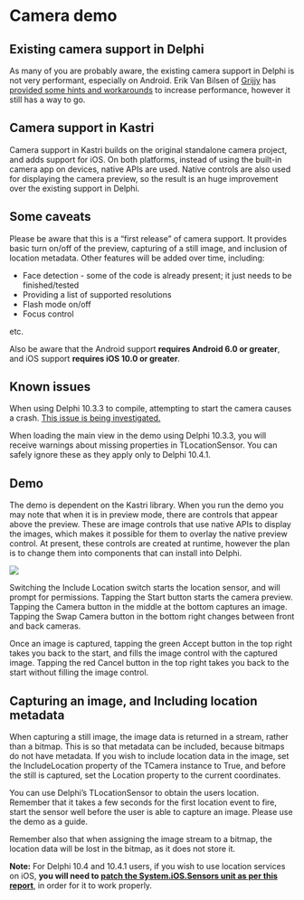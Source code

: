 # Camera demo

## Existing camera support in Delphi

As many of you are probably aware, the existing camera support in Delphi is not very performant, especially on Android. Erik Van Bilsen of [Grijjy](https://blog.grijjy.com/) has [provided some hints and workarounds](https://quality.embarcadero.com/browse/RSP-10592) to increase performance, however it still has a way to go.

## Camera support in Kastri

Camera support in Kastri builds on the original standalone camera project, and adds support for iOS. On both platforms, instead of using the built-in camera app on devices, native APIs are used. Native controls are also used for displaying the camera preview, so the result is an huge improvement over the existing support in Delphi.

## Some caveats

Please be aware that this is a “first release” of camera support. It provides basic turn on/off of the preview, capturing of a still image, and inclusion of location metadata. Other features will be added over time, including:

*   Face detection - some of the code is already present; it just needs to be finished/tested
*   Providing a list of supported resolutions
*   Flash mode on/off
*   Focus control

etc.

Also be aware that the Android support **requires Android 6.0 or greater**, and iOS support **requires iOS 10.0 or greater**.

## Known issues

When using Delphi 10.3.3 to compile, attempting to start the camera causes a crash. [This issue is being investigated.](https://github.com/DelphiWorlds/Kastri/issues/20)

When loading the main view in the demo using Delphi 10.3.3, you will receive warnings about missing properties in TLocationSensor. You can safely ignore these as they apply only to Delphi 10.4.1.

## Demo

The demo is dependent on the Kastri library. When you run the demo you may note that when it is in preview mode, there are controls that appear above the preview. These are image controls that use native APIs to display the images, which makes it possible for them to overlay the native preview control. At present, these controls are created at runtime, however the plan is to change them into components that can install into Delphi.

[![](https://i0.wp.com/delphiworlds.com/wp-content/uploads/2020/11/Screen-Shot-2020-11-06-at-1.01.39-am.png?resize=348%2C751&ssl=1)](https://i0.wp.com/delphiworlds.com/wp-content/uploads/2020/11/Screen-Shot-2020-11-06-at-1.01.39-am.png?ssl=1)

Switching the Include Location switch starts the location sensor, and will prompt for permissions. Tapping the Start button starts the camera preview. Tapping the Camera button in the middle at the bottom captures an image. Tapping the Swap Camera button in the bottom right changes between front and back cameras.

Once an image is captured, tapping the green Accept button in the top right takes you back to the start, and fills the image control with the captured image. Tapping the red Cancel button in the top right takes you back to the start without filling the image control.

## Capturing an image, and Including location metadata

When capturing a still image, the image data is returned in a stream, rather than a bitmap. This is so that metadata can be included, because bitmaps do not have metadata. If you wish to include location data in the image, set the IncludeLocation property of the TCamera instance to True, and before the still is captured, set the Location property to the current coordinates.

You can use Delphi’s TLocationSensor to obtain the users location. Remember that it takes a few seconds for the first location event to fire, start the sensor well before the user is able to capture an image. Please use the demo as a guide.

Remember also that when assigning the image stream to a bitmap, the location data will be lost in the bitmap, as it does not store it.

**Note:** For Delphi 10.4 and 10.4.1 users, if you wish to use location services on iOS, **you will need to [patch the System.iOS.Sensors unit as per this report](https://quality.embarcadero.com/browse/RSP-29859?focusedCommentId=85109&page=com.atlassian.jira.plugin.system.issuetabpanels:comment-tabpanel#comment-85109)**, in order for it to work properly.
